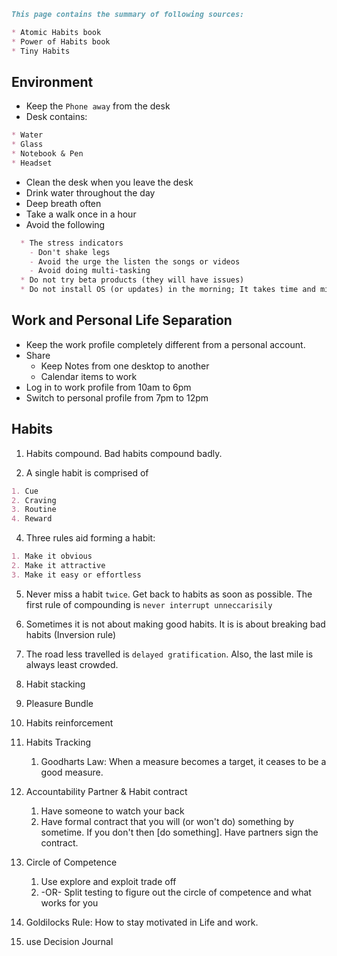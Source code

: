 <!---
layout: page
title: "Habits"
permalink: /habits/
-->

```markdown
This page contains the summary of following sources:

* Atomic Habits book
* Power of Habits book
* Tiny Habits
```

## Environment
* Keep the `Phone away` from the desk
* Desk contains: 

```markdown
* Water 
* Glass
* Notebook & Pen
* Headset
```
* Clean the desk when you leave the desk
* Drink water throughout the day
* Deep breath often
* Take a walk once in a hour
* Avoid the following

```markdown
  * The stress indicators
    - Don't shake legs
    - Avoid the urge the listen the songs or videos
    - Avoid doing multi-tasking
  * Do not try beta products (they will have issues)
  * Do not install OS (or updates) in the morning; It takes time and might have issues; 
```

## Work and Personal Life Separation
* Keep the work profile completely different from a personal account.
* Share
  - Keep Notes from one desktop to another
  - Calendar items to work
* Log in to work profile from 10am to 6pm
* Switch to personal profile from 7pm to 12pm


## Habits

1. Habits compound. Bad habits compound badly.

3. A single habit is comprised of 

```markdown
1. Cue
2. Craving
3. Routine
4. Reward
```

4. Three rules aid forming a habit:

```markdown
1. Make it obvious
2. Make it attractive
3. Make it easy or effortless
```

5. Never miss a habit `twice`. Get back to habits as soon as possible. The first rule of compounding is `never interrupt unneccarisily`

7. Sometimes it is not about making good habits. It is is about breaking bad habits (Inversion rule)

8. The road less travelled is `delayed gratification`. Also, the last mile is always least crowded.

9. Habit stacking

10. Pleasure Bundle

11. Habits reinforcement

12. Habits Tracking
    1. Goodharts Law: When a measure becomes a target, it ceases to be a good measure. 

13. Accountability Partner & Habit contract
    1. Have someone to watch your back
    2. Have formal contract that you will (or won't do) something by sometime. If you don't then [do something]. Have partners sign the contract. 

14. Circle of Competence
    1. Use explore and exploit trade off 
    2. -OR- Split testing to figure out the circle of competence and what works for you 

16. Goldilocks Rule: How to stay motivated in Life and work.

17. use Decision Journal


